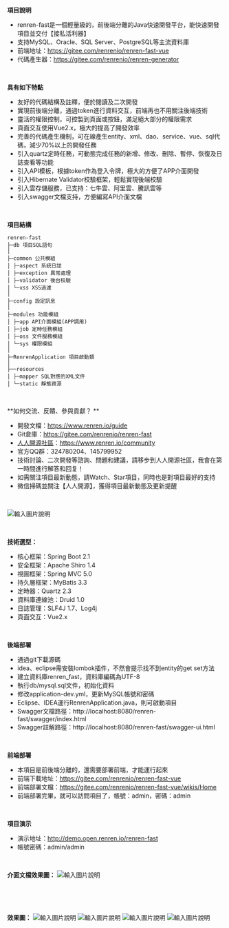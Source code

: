**項目說明**
- renren-fast是一個輕量級的，前後端分離的Java快速開發平台，能快速開發項目並交付【接私活利器】
- 支持MySQL、Oracle、SQL Server、PostgreSQL等主流資料庫
- 前端地址：https://gitee.com/renrenio/renren-fast-vue
- 代碼產生器：https://gitee.com/renrenio/renren-generator

<br>
 

**具有如下特點**
- 友好的代碼結構及註釋，便於閱讀及二次開發
- 實現前後端分離，通過token進行資料交互，前端再也不用關注後端技術
- 靈活的權限控制，可控製到頁面或按鈕，滿足絕大部分的權限需求
- 頁面交互使用Vue2.x，極大的提高了開發效率
- 完善的代碼產生機制，可在線產生entity、xml、dao、service、vue、sql代碼，減少70%以上的開發任務
- 引入quartz定時任務，可動態完成任務的新增、修改、刪除、暫停、恢復及日誌查看等功能
- 引入API模板，根據token作為登入令牌，極大的方便了APP介面開發
- 引入Hibernate Validator校驗框架，輕鬆實現後端校驗
- 引入雲存儲服務，已支持：七牛雲、阿里雲、騰訊雲等
- 引入swagger文檔支持，方便編寫API介面文檔
<br>

**項目結構**
```
renren-fast
├─db 項目SQL語句
│
├─common 公共模組
│ ├─aspect 系統日誌
│ ├─exception 異常處理
│ ├─validator 後台校驗
│ └─xss XSS過濾
│
├─config 設定訊息
│
├─modules 功能模組
│ ├─app API介面模組(APP調用)
│ ├─job 定時任務模組
│ ├─oss 文件服務模組
│ └─sys 權限模組
│
├─RenrenApplication 項目啟動類
│
├──resources
│ ├─mapper SQL對應的XML文件
│ └─static 靜態資源

```
<br>

**如何交流、反饋、參與貢獻？ **
- 開發文檔：https://www.renren.io/guide
- Git倉庫：https://gitee.com/renrenio/renren-fast
- [人人開源社區](https://www.renren.io/community)：https://www.renren.io/community
- 官方QQ群：324780204、145799952
- 技術討論、二次開發等諮詢、問題和建議，請移步到人人開源社區，我會在第一時間進行解答和回复！
- 如需關注項目最新動態，請Watch、Star項目，同時也是對項目最好的支持
- 微信掃碼並關注【人人開源】，獲得項目最新動態及更新提醒

<br>

![輸入圖片說明](https://images.gitee.com/uploads/images/2019/0307/090140_260d672d_63154.jpeg "在這裡輸入圖片標題")

<br>


**技術選型：**
- 核心框架：Spring Boot 2.1
- 安全框架：Apache Shiro 1.4
- 視圖框架：Spring MVC 5.0
- 持久層框架：MyBatis 3.3
- 定時器：Quartz 2.3
- 資料庫連線池：Druid 1.0
- 日誌管理：SLF4J 1.7、Log4j
- 頁面交互：Vue2.x
<br>


 **後端部署**
- 通過git下載源碼
- idea、eclipse需安裝lombok插件，不然會提示找不到entity的get set方法
- 建立資料庫renren_fast，資料庫編碼為UTF-8
- 執行db/mysql.sql文件，初始化資料
- 修改application-dev.yml，更新MySQL帳號和密碼
- Eclipse、IDEA運行RenrenApplication.java，則可啟動項目
- Swagger文檔路徑：http://localhost:8080/renren-fast/swagger/index.html
- Swagger註解路徑：http://localhost:8080/renren-fast/swagger-ui.html

<br>

 **前端部署**
 - 本項目是前後端分離的，還需要部署前端，才能運行起來
 - 前端下載地址：https://gitee.com/renrenio/renren-fast-vue
 - 前端部署文檔：https://gitee.com/renrenio/renren-fast-vue/wikis/Home
 - 前端部署完畢，就可以訪問項目了，帳號：admin，密碼：admin
 
 <br>

 **項目演示**
- 演示地址：http://demo.open.renren.io/renren-fast
- 帳號密碼：admin/admin
<br>

**介面文檔效果圖：**
![輸入圖片說明](https://images.gitee.com/uploads/images/2018/0728/145341_73ba6f75_63154.jpeg "在這裡輸入圖片標題")

<br> <br> <br>


**效果圖：**
![輸入圖片說明](https://gitee.com/uploads/images/2018/0505/173115_d3c045ef_63154.jpeg "在這裡輸入圖片標題")
![輸入圖片說明](https://gitee.com/uploads/images/2018/0624/225728_b06f72b3_63154.jpeg "在這裡輸入圖片標題")
![輸入圖片說明](https://gitee.com/uploads/images/2018/0505/173140_79928d91_63154.jpeg "在這裡輸入圖片標題")
![輸入圖片說明](https://gitee.com/uploads/images/2018/0505/173151_12d065db_63154.jpeg "在這裡輸入圖片標題")

<br>